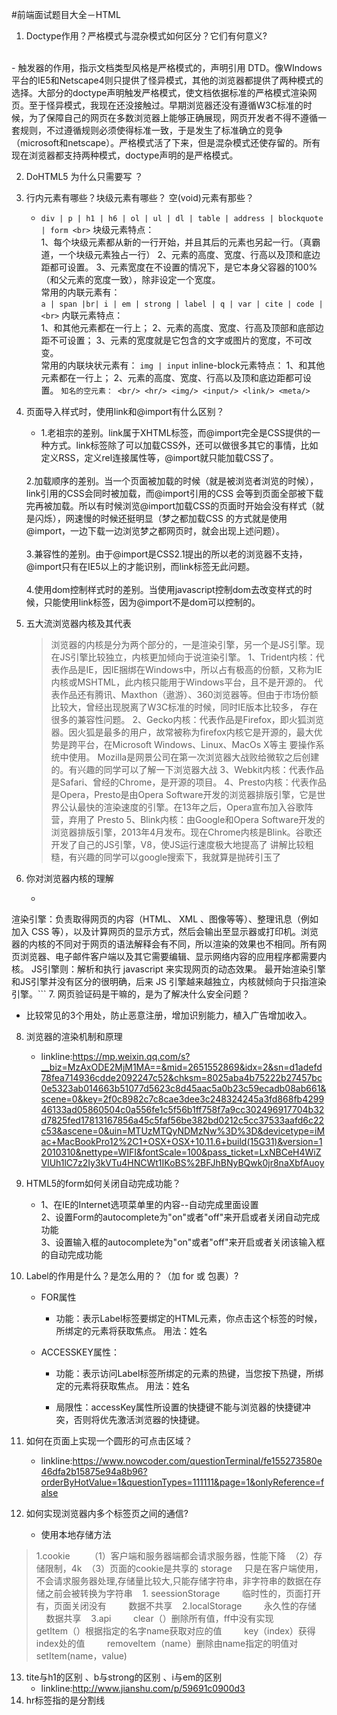 #前端面试题目大全－HTML
1. Doctype作用？严格模式与混杂模式如何区分？它们有何意义?<br>
<br>
	- 触发器的作用，指示文档类型风格是严格模式的，声明引用 DTD。像WIndows平台的IE5和Netscape4则只提供了怪异模式，其他的浏览器都提供了两种模式的选择。大部分的doctype声明触发严格模式，使文档依据标准的严格模式渲染网页。至于怪异模式，我现在还没接触过。早期浏览器还没有遵循W3C标准的时候，为了保障自己的网页在多数浏览器上能够正确展现，网页开发者不得不遵循一套规则，不过遵循规则必须使得标准一致，于是发生了标准确立的竞争（microsoft和netscape）。严格模式活了下来，但是混杂模式还使存留的。所有现在浏览器都支持两种模式，doctype声明的是严格模式。

2. DoHTML5 为什么只需要写 <!DOCTYPE HTML>？<br>
3. 行内元素有哪些？块级元素有哪些？ 空(void)元素有那些？<br>
	- ```div | p | h1 | h6 | ol | ul | dl | table | address | blockquote | form <br>```
块级元素特点：<br/>
1、每个块级元素都从新的一行开始，并且其后的元素也另起一行。（真霸道，一个块级元素独占一行）
2、元素的高度、宽度、行高以及顶和底边距都可设置。
3、元素宽度在不设置的情况下，是它本身父容器的100%（和父元素的宽度一致），除非设定一个宽度。<br/>
常用的内联元素有：<br/>
```a | span |br| i | em | strong | label | q | var | cite | code |<br>```
内联元素特点：<br/>
1、和其他元素都在一行上；
2、元素的高度、宽度、行高及顶部和底部边距不可设置；
3、元素的宽度就是它包含的文字或图片的宽度，不可改变。<br/>
常用的内联块状元素有：
```img | input```
inline-block元素特点：
1、和其他元素都在一行上；
2、元素的高度、宽度、行高以及顶和底边距都可设置。
```知名的空元素： <br/> <hr/> <img/> <input/> <link/> <meta/> ```
4. 页面导入样式时，使用link和@import有什么区别？
	- 1.老祖宗的差别。link属于XHTML标签，而@import完全是CSS提供的一种方式。link标签除了可以加载CSS外，还可以做很多其它的事情，比如定义RSS，定义rel连接属性等，@import就只能加载CSS了。<br/> 
	<br>
	2.加载顺序的差别。当一个页面被加载的时候（就是被浏览者浏览的时候），link引用的CSS会同时被加载，而@import引用的CSS 会等到页面全部被下载完再被加载。所以有时候浏览@import加载CSS的页面时开始会没有样式（就是闪烁），网速慢的时候还挺明显（梦之都加载CSS 的方式就是使用@import，一边下载一边浏览梦之都网页时，就会出现上述问题）。<br/> <br/>
	3.兼容性的差别。由于@import是CSS2.1提出的所以老的浏览器不支持，@import只有在IE5以上的才能识别，而link标签无此问题。<br><br/>
	4.使用dom控制样式时的差别。当使用javascript控制dom去改变样式的时候，只能使用link标签，因为@import不是dom可以控制的。
5. 五大流浏览器内核及其代表
	>浏览器的内核是分为两个部分的，一是渲染引擎，另一个是JS引擎。现在JS引擎比较独立，内核更加倾向于说渲染引擎。
1、Trident内核：代表作品是IE，因IE捆绑在Windows中，所以占有极高的份额，又称为IE内核或MSHTML，此内核只能用于Windows平台，且不是开源的。
    代表作品还有腾讯、Maxthon（遨游）、360浏览器等。但由于市场份额比较大，曾经出现脱离了W3C标准的时候，同时IE版本比较多，
    存在很多的兼容性问题。
2、Gecko内核：代表作品是Firefox，即火狐浏览器。因火狐是最多的用户，故常被称为firefox内核它是开源的，最大优势是跨平台，在Microsoft Windows、Linux、MacOs X等主
  要操作系统中使用。
   Mozilla是网景公司在第一次浏览器大战败给微软之后创建的。有兴趣的同学可以了解一下浏览器大战
3、Webkit内核：代表作品是Safari、曾经的Chrome，是开源的项目。
4、Presto内核：代表作品是Opera，Presto是由Opera Software开发的浏览器排版引擎，它是世界公认最快的渲染速度的引擎。在13年之后，Opera宣布加入谷歌阵营，弃用了
   Presto 
5、Blink内核：由Google和Opera Software开发的浏览器排版引擎，2013年4月发布。现在Chrome内核是Blink。谷歌还开发了自己的JS引擎，V8，使JS运行速度极大地提高了
讲解比较粗糙，有兴趣的同学可以google搜索下，我就算是抛砖引玉了


6. 你对浏览器内核的理解<br>
	- ```主要分成两部分：渲染引擎(layout engineer或 Rendering Engine) 和 JS 引擎。
渲染引擎：负责取得网页的内容（HTML、 XML 、图像等等）、整理讯息（例如加入 CSS 等），以及计算网页的显示方式，然后会输出至显示器或打印机。浏览器的内核的不同对于网页的语法解释会有不同，所以渲染的效果也不相同。所有网页浏览器、电子邮件客户端以及其它需要编辑、显示网络内容的应用程序都需要内核。
JS引擎则：解析和执行 javascript 来实现网页的动态效果。
最开始渲染引擎和JS引擎并没有区分的很明确，后来 JS 引擎越来越独立，内核就倾向于只指渲染引擎。```
7. 网页验证码是干嘛的，是为了解决什么安全问题？<br>
   - 比较常见的3个用处，防止恶意注册，增加识别能力，植入广告增加收入。
8. 浏览器的渲染机制和原理
	- linkline:<https://mp.weixin.qq.com/s?__biz=MzAxODE2MjM1MA==&mid=2651552869&idx=2&sn=d1adefd78fea714936cdde2092247c52&chksm=8025aba4b75222b27457bc0e5323ab014663b51077d5623c8d45aac5a0b23c59ecadb08ab661&scene=0&key=2f0c8982c7c8cae3dee3c248324245a3fd868fb429946133ad05860504c0a556fe1c5f56b1ff758f7a9cc302496917704b32d7825fed17813167856a45c5faf56be382bd0212c5cc37533aafd6c22c53&ascene=0&uin=MTUzMTQyNDMzNw%3D%3D&devicetype=iMac+MacBookPro12%2C1+OSX+OSX+10.11.6+build(15G31)&version=12010310&nettype=WIFI&fontScale=100&pass_ticket=LxNBCeH4WiZVlUh1lC7z2Iy3kVTu4HNCWt1IKoBS%2BFJhBNyBQwk0jr8naXbfAuoy>
9. HTML5的form如何关闭自动完成功能？<br>

	- 1、在IE的Internet选项菜单里的内容--自动完成里面设置<br>2、设置Form的autocomplete为"on"或者"off"来开启或者关闭自动完成功能<br>3、设置输入框的autocomplete为"on"或者"off"来开启或者关闭该输入框的自动完成功能
10. Label的作用是什么？是怎么用的？（加 for 或 包裹）?
	- FOR属性
		- 功能：表示Label标签要绑定的HTML元素，你点击这个标签的时候，所绑定的元素将获取焦点。
	用法：姓名

	- ACCESSKEY属性：
	  - 功能：表示访问Label标签所绑定的元素的热键，当您按下热键，所绑定的元素将获取焦点。
	用法：姓名

	  - 局限性：accessKey属性所设置的快捷键不能与浏览器的快捷键冲突，否则将优先激活浏览器的快捷键。
11. 如何在页面上实现一个圆形的可点击区域？
	- linkline:<https://www.nowcoder.com/questionTerminal/fe155273580e46dfa2b15875e94a8b96?orderByHotValue=1&questionTypes=111111&page=1&onlyReference=false>
12. 如何实现浏览器内多个标签页之间的通信?
	- 使用本地存储方法
>1.cookie       
 （1）客户端和服务器端都会请求服务器，性能下降
 （2）存储限制，4k
 （3）页面的cookie是共享的
storage
    只是在客户端使用，不会请求服务器处理,存储量比较大,只能存储字符串，非字符串的数据在存储之前会被转换为字符串
   1. seessionStorage
        临时性的，页面打开有，页面关闭没有
        数据不共享
   2.localStorage
        永久性的存储
        数据共享
   3.api
        clear（）删除所有值，ff中没有实现
        getItem（）根据指定的名字name获取对应的值
        key（index）获得index处的值
        removeItem（name）删除由name指定的明值对
        setItem(name，value)
13. tite与h1的区别 、b与strong的区别 、i与em的区别
	- linkline:<http://www.jianshu.com/p/59691c0900d3>
14. hr标签指的是分割线